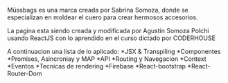 Müssbags es una marca creada por Sabrina Somoza, donde se especializan en moldear el cuero para crear hermosos accesorios.

La pagina esta siendo creada y modificada por Agustin Somoza Polchi usando ReactJS con lo aprendido en el curso dictado por CODERHOUSE 

A continuacion una lista de lo aplicado: 
*JSX & Transpiling
*Componentes
*Promises, Asincroniay y MAP
*API
*Routing y Navegacion
*Context
*Eventos
*Tecnicas de rendering
*Firebase
*React-bootstrap
*React-Router-Dom



